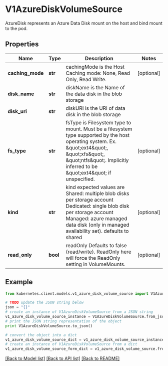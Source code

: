 # V1AzureDiskVolumeSource

AzureDisk represents an Azure Data Disk mount on the host and bind mount to the pod.

## Properties

Name | Type | Description | Notes
------------ | ------------- | ------------- | -------------
**caching_mode** | **str** | cachingMode is the Host Caching mode: None, Read Only, Read Write. | [optional] 
**disk_name** | **str** | diskName is the Name of the data disk in the blob storage | 
**disk_uri** | **str** | diskURI is the URI of data disk in the blob storage | 
**fs_type** | **str** | fsType is Filesystem type to mount. Must be a filesystem type supported by the host operating system. Ex. \&quot;ext4\&quot;, \&quot;xfs\&quot;, \&quot;ntfs\&quot;. Implicitly inferred to be \&quot;ext4\&quot; if unspecified. | [optional] 
**kind** | **str** | kind expected values are Shared: multiple blob disks per storage account  Dedicated: single blob disk per storage account  Managed: azure managed data disk (only in managed availability set). defaults to shared | [optional] 
**read_only** | **bool** | readOnly Defaults to false (read/write). ReadOnly here will force the ReadOnly setting in VolumeMounts. | [optional] 

## Example

```python
from kubernetes.client.models.v1_azure_disk_volume_source import V1AzureDiskVolumeSource

# TODO update the JSON string below
json = "{}"
# create an instance of V1AzureDiskVolumeSource from a JSON string
v1_azure_disk_volume_source_instance = V1AzureDiskVolumeSource.from_json(json)
# print the JSON string representation of the object
print V1AzureDiskVolumeSource.to_json()

# convert the object into a dict
v1_azure_disk_volume_source_dict = v1_azure_disk_volume_source_instance.to_dict()
# create an instance of V1AzureDiskVolumeSource from a dict
v1_azure_disk_volume_source_form_dict = v1_azure_disk_volume_source.from_dict(v1_azure_disk_volume_source_dict)
```
[[Back to Model list]](../README.md#documentation-for-models) [[Back to API list]](../README.md#documentation-for-api-endpoints) [[Back to README]](../README.md)


